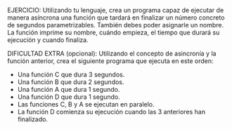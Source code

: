 EJERCICIO:
Utilizando tu lenguaje, crea un programa capaz de ejecutar de manera
asíncrona una función que tardará en finalizar un número concreto de
segundos parametrizables. También debes poder asignarle un nombre.
La función imprime su nombre, cuándo empieza, el tiempo que durará
su ejecución y cuando finaliza.

DIFICULTAD EXTRA (opcional):
Utilizando el concepto de asincronía y la función anterior, crea
el siguiente programa que ejecuta en este orden:
- Una función C que dura 3 segundos.
- Una función B que dura 2 segundos.
- Una función A que dura 1 segundo.
- Una función D que dura 1 segundo.
- Las funciones C, B y A se ejecutan en paralelo.
- La función D comienza su ejecución cuando las 3 anteriores han finalizado.
